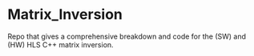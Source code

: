 # Matrix_Inversion
Repo that gives a comprehensive breakdown and code for the (SW) and (HW) HLS C++ matrix inversion.
